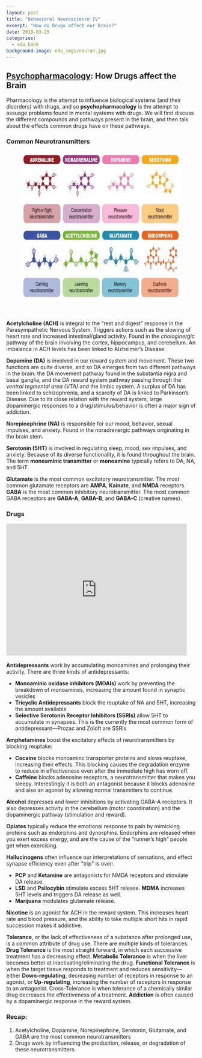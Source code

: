 ```yaml
---
layout: post
title: "Behavioral Neuroscience IV"
excerpt: "How do Drugs affect our Brain?"
date: 2019-03-25
categories:
  - edu_bank
background-image: edu_imgs/neuron.jpg
---
```


## <u>Psychopharmacology</u>: How Drugs affect the Brain

Pharmacology is the attempt to influence biological systems (and their disorders) with drugs, and so **psychopharmacology** is the attempt to assuage problems found in mental systems with drugs. We will first discuss the different compounds and pathways present in the brain, and then talk about the effects common drugs have on these pathways.

### Common Neurotransmitters

<figure>
  <img src="../images/edu_imgs/bneuro/neurotransmitter.jpeg" alt="Action Potential" style="width:700px;height:400px;"/>
</figure><br>

**Acetylcholine (ACH)** is integral to the “rest and digest” response in the Parasympathetic Nervous System. Triggers actions such as the slowing of heart rate and increased intestinal/gland activity. Found in the _chologinergic_ pathway of the brain involving the cortex, hippocampus, and cerebellum. An imbalance in ACH levels has been linked to Alzheimer’s Disease.

**Dopamine (DA)** is involved in our reward system and movement. These two functions are quite diverse, and so DA emerges from two different pathways in the brain: the DA movement pathway found in the substantia nigra and basal ganglia, and the DA reward system pathway passing through the _ventral tegmental area (VTA)_ and the limbic system. A surplus of DA has been linked to schizophrenia, and a scarcity of DA is linked to Parkinson’s Disease. Due to its close relation with the reward system, large dopaminergic responses to a drug/stimulus/behavior is often a major sign of addiction.

**Norepinephrine (NA)** is responsible for our mood, behavior, sexual impulses, and anxiety. Found in the noradrenergic pathways originating in the brain stem.

**Serotonin (5HT)** is involved in regulating sleep, mood, sex impulses, and anxiety. Because of its diverse functionality, it is found throughout the brain. The term **monoaminic transmitter** or **monoamine** typically refers to DA, NA, and 5HT.

**Glutamate** is the most common excitatory neurotransmitter. The most common glutamate receptors are **AMPA**, **Kainate**, and **NMDA** receptors. **GABA** is the most common inhibitory neurotransmitter. The most common GABA receptors are **GABA-A**, **GABA-B**, and **GABA-C** (creative names).

### Drugs

<iframe src="https://giphy.com/embed/phko4kpHl6uLC" width="480" height="350" frameBorder="0" class="giphy-embed" allowFullScreen></iframe>


**Antidepressants** work by accumulating monoamines and prolonging their activity. There are three kinds of antidepressants:
- **Monoaminic oxidase inhibitors (MOAIs)** work by preventing the breakdown of monoamines, increasing the amount found in synaptic vesicles
- **Tricyclic Antidepressants** block the reuptake of NA and 5HT, increasing the amount available
- **Selective Serotonin Receptor Inhibitors (SSRIs)** allow 5HT to accumulate in synapses. This is the currently the most common form of antidepressant—Prozac and Zoloft are SSRIs

**Amphetamines** boost the excitatory effects of neurotransmitters by blocking reuptake:
- **Cocaine** blocks monoaminc transporter proteins and slows reuptake, increasing their effects. This blocking causes the degradation enzyme to reduce in effectiveness even after the immediate high has worn off.
- **Caffeine** blocks adenosine receptors, a neurotransmitter that makes you sleepy. Interestingly it is both an antagonist because it blocks adenosine and also an agonist by allowing normal transmitters to continue.

**Alcohol** depresses and lower inhibitions by activating GABA-A receptors. It also depresses activity in the cerebellum (motor coordination) and the dopaminergic pathway (stimulation and reward).

**Opiates** typically reduce the emotional response to pain by mimicking proteins such as endorphins and dynorphins. Endorphins are released when you exert excess energy, and are the cause of the “runner’s high” people get when exercising.

**Hallucinogens** often influence our interpretations of sensations, and effect synapse efficiency even after "trip" is over:
- **PCP** and **Ketamine** are antagonists for NMDA receptors and stimulate DA release.
- **LSD** and **Psilocybin** stimulate excess 5HT release. **MDMA** increases 5HT levels and triggers DA release as well.
- **Marijuana** modulates glutamate release.

**Nicotine** is an agonist for ACH in the reward system. This increases heart rate and blood pressure, and the ability to take multiple short hits in rapid succession makes it addictive.

**Tolerance**, or the lack of effectiveness of a substance after prolonged use, is a common attribute of drug use. There are multiple kinds of tolerances. **Drug Tolerance** is the most straight forward, in which each successive treatment has a decreasing effect. **Metabolic Tolerance** is when the liver becomes better at inactivating/eliminating the drug. **Functional Tolerance** is when the target tissue responds to treatment and reduces sensitivity—either **Down-regulating**, decreasing number of receptors in response to an agonist, or **Up-regulating**, increasing the number of receptors in response to an antagonist. Cross-Tolerance is when tolerance of a chemically similar drug decreases the effectiveness of a treatment. **Addiction** is often caused by a dopaminergic response in the reward system.
### Recap:
1.	Acetylcholine, Dopamine, Norepinephrine, Serotonin, Glutamate, and GABA are the most common neurotransmitters
2.	Drugs work by influencing the production, release, or degradation of these neurotransmitters
